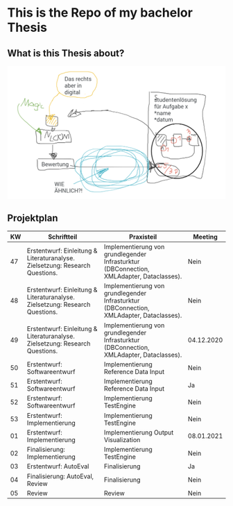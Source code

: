 # This is the Repo of my bachelor Thesis

## What is this Thesis about?
![How][how]

## Projektplan
| KW | Schriftteil | Praxisteil | Meeting |
| -- | ----------- | ---------- | ------- |
| 47 | Erstentwurf: Einleitung & Literaturanalyse. Zielsetzung: Research Questions. | Implementierung von grundlegender Infrasturktur (DBConnection, XMLAdapter, Dataclasses). | Nein |
| 48 | Erstentwurf: Einleitung & Literaturanalyse. Zielsetzung: Research Questions. | Implementierung von grundlegender Infrasturktur (DBConnection, XMLAdapter, Dataclasses). | Nein |
| 49 | Erstentwurf: Einleitung & Literaturanalyse. Zielsetzung: Research Questions. | Implementierung von grundlegender Infrasturktur (DBConnection, XMLAdapter, Dataclasses). | 04.12.2020 |
| 50 | Erstentwurf: Softwareentwurf | Implementierung Reference Data Input | Nein |
| 51 | Erstentwurf: Softwareentwurf | Implementierung Reference Data Input | Ja |
| 52 | Erstentwurf: Softwareentwurf | Implementierung TestEngine | Nein |
| 53 | Erstentwurf: Implementierung | Implementierung TestEngine | Nein |
| 01 | Erstentwurf: Implementierung | Implementierung Output Visualization | 08.01.2021 |
| 02 | Finalisierung: Implementierung | Implementierung TestEngine | Nein |
| 03 | Erstentwurf: AutoEval | Finalisierung | Ja |
| 04 | Finalisierung: AutoEval, Review | Finalisierung | Nein |
| 05 | Review | Review | Nein |

[//]: # (LINKS)

[//]: # (IMAGES)

[how]: doc/images/graphics/itseasysee.png "It took me about 500 years to put this image in here, even tho I've put hundredes of pictures into markdown sheets before. This time was jinxed."
